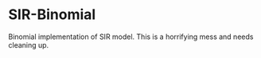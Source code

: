 # SIR-Binomial
Binomial implementation of SIR model. This is a horrifying mess and needs cleaning up.
